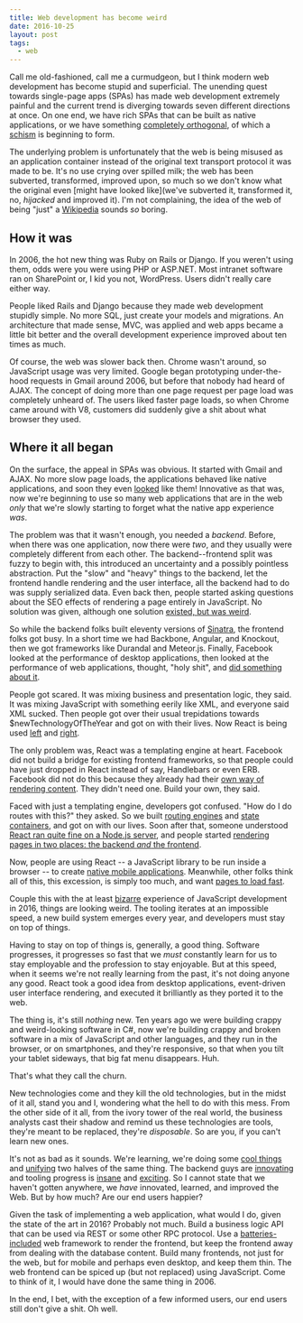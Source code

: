```yaml
---
title: Web development has become weird
date: 2016-10-25
layout: post
tags:
  - web
---
```


Call me old-fashioned, call me a curmudgeon, but I think modern web development has become stupid
and superficial. The unending quest towards single-page apps (SPAs) has made web development 
extremely painful and the current trend is diverging towards seven different directions at once. On
one end, we have rich SPAs that can be built as native applications, or we have something
[completely orthogonal](https://github.com/ampproject/amphtml), of which a
[schism](https://timkadlec.com/2016/02/a-standardized-alternative-to-amp/) is beginning to form.

The underlying problem is unfortunately that the web is being misused as an application container
instead of the original text transport protocol it was made to be. It's no use crying over spilled
milk; the web has been subverted, transformed, improved upon, so much so we don't know what the
original even [might have looked like](we've subverted it, transformed it, no, *hijacked* and
improved it). I'm not complaining, the idea of the web of being "just" a
[Wikipedia](http://wikipedia.org) sounds *so* boring.

## How it was

In 2006, the hot new thing was Ruby on Rails or Django. If you weren't using them, odds were you
were using PHP or ASP.NET. Most intranet software ran on SharePoint or, I kid you not,
WordPress. Users didn't really care either way.

People liked Rails and Django because they made web development stupidly simple. No more SQL, just
create your models and migrations. An architecture that made sense, MVC, was applied and web apps
became a little bit better and the overall development experience improved about ten times as much.

Of course, the web was slower back then. Chrome wasn't around, so JavaScript usage was very
limited. Google began prototyping under-the-hood requests in Gmail around 2006, but before that
nobody had heard of AJAX. The concept of doing more than one page request per page load was
completely unheard of. The users liked faster page loads, so when Chrome came around with V8,
customers did suddenly give a shit about what browser they used.

## Where it all began

On the surface, the appeal in SPAs was obvious. It started with Gmail and AJAX. No more slow page
loads, the applications behaved like native applications, and soon they even
[looked](http://getbootstrap.com) like them! Innovative as that was, now we're beginning to use so many
web applications that are in the web *only* that we're slowly starting to forget what the native app
experience *was*. 

The problem was that it wasn't enough, you needed a *backend*. Before, when there was one
application, now there were *two*, and they usually were completely different from each other. The
backend--frontend split was fuzzy to begin with, this introduced an uncertainty and a possibly
pointless abstraction. Put the "slow" and "heavy" things to the backend, let the frontend handle
rendering and the user interface, all the backend had to do was supply serialized data. Even back then, people started asking
questions about the SEO effects of rendering a page entirely in JavaScript. No solution was given,
although one solution [existed, but was weird](https://www.meteor.com/).

So while the backend folks built eleventy versions of [Sinatra](http://www.sinatrarb.com/), the
frontend folks got busy. In a short time we had Backbone, Angular, and Knockout, then we got
frameworks like Durandal and Meteor.js. Finally, Facebook looked at the performance of desktop applications, then looked
at the performance of web applications, thought, "holy shit", and
[did something about it](https://facebook.github.io/react/). 

People got scared. It was mixing business and presentation logic, they said. It was mixing JavaScript
with something eerily like XML, and everyone said XML sucked. Then people got over their
usual trepidations towards $newTechnologyOfTheYear and got on with their lives. Now React is being
used [left](http://www.facebook.com) and [right](https://www.reddit.com/r/reactjs/comments/4iei7s/twitters_new_mobile_site_is_using_react_redux_and/).

The only problem was, React was a templating engine at heart. Facebook did not build a bridge for
existing frontend frameworks, so that people could have just dropped in React instead of say,
Handlebars or even ERB. Facebook did not do this because they already had their
[own way of rendering content](http://hacklang.org/). They didn't need one. Build your own, they
said.

Faced with just a templating engine, developers got confused. "How do I do routes with this?" they
asked. So we built [routing engines](https://github.com/ReactTraining/react-router) and
[state containers](https://github.com/reactjs/redux), and got on with our lives. Soon after that,
someone understood
[React ran quite fine on a Node.js server](http://jamesknelson.com/universal-react-youre-doing-it-wrong/),
and people started
[rendering pages in two places: the backend *and* the frontend](https://scotch.io/tutorials/react-on-the-server-for-beginners-build-a-universal-react-and-node-app).

Now, people are using React -- a JavaScript library to be run inside a browser -- to create
[native mobile applications](https://facebook.github.io/react-native/). Meanwhile, other folks think
all of this, this excession, is simply too much, and want [pages to load fast](https://www.ampproject.org/).

Couple this with the at least
[bizarre](https://medium.com/@kitze/how-it-actually-feels-to-write-javascript-in-2016-46b5dda17bb5#.jnsf71d1l)
experience of JavaScript development in 2016, things are looking weird. The tooling iterates at an
impossible speed, a new build system emerges every year, and developers must stay on top of things.

Having to stay on top of things is, generally, a good thing. Software progresses, it progresses so
fast that we *must* constantly learn for us to stay employable and the profession to stay
enjoyable. But at this speed, when it seems we're not really learning from the past, it's not doing
anyone any good. React took a good idea from desktop applications, event-driven user interface
rendering, and executed it brilliantly as they ported it to the web. 

The thing is, it's still *nothing* new. Ten years ago we were building crappy and weird-looking
software in C#, now we're building crappy and broken software in a mix of JavaScript and other
languages, and they run in the browser, or on smartphones, and they're responsive, so that when you
tilt your tablet sideways, that big fat menu disappears. Huh.

That's what they call the churn.

New technologies come and they kill the old technologies, but in the midst of it all, stand you and
I, wondering what the hell to do with this mess. From the other side of it all, from the ivory tower
of the real world, the business analysts cast their shadow and remind us these technologies are
tools, they're meant to be replaced, they're *disposable*. So are you, if you can't learn new ones.

It's not as bad as it sounds. We're learning, we're doing some
[cool things](https://clojurescript.org/) and [unifying](http://udash.io/) two halves of the same
thing. The backend guys are [innovating](http://mbrace.io/) and tooling progress is
[insane](http://mesos.apache.org/) and [exciting](http://kubernetes.io/). So I cannot state that we
haven't gotten anywhere, we *have* innovated, learned, and improved the Web. But by how much? Are
our end users happier?

Given the task of implementing a web application, what would I do, given the state of the art in
2016? Probably not much. Build a business logic API that can be used via REST or some other
RPC protocol. Use a [batteries-included](http://rubyonrails.org/) web framework to render the
frontend, but keep the frontend away from dealing with the database content. Build many frontends,
not just for the web, but for mobile and perhaps even desktop, and keep them thin. The web frontend
can be spiced up (but not replaced) using JavaScript. Come to think of it, I would have done the
same thing in 2006. 

In the end, I bet, with the exception of a few informed users, our end users still don't give a
shit. Oh well.

